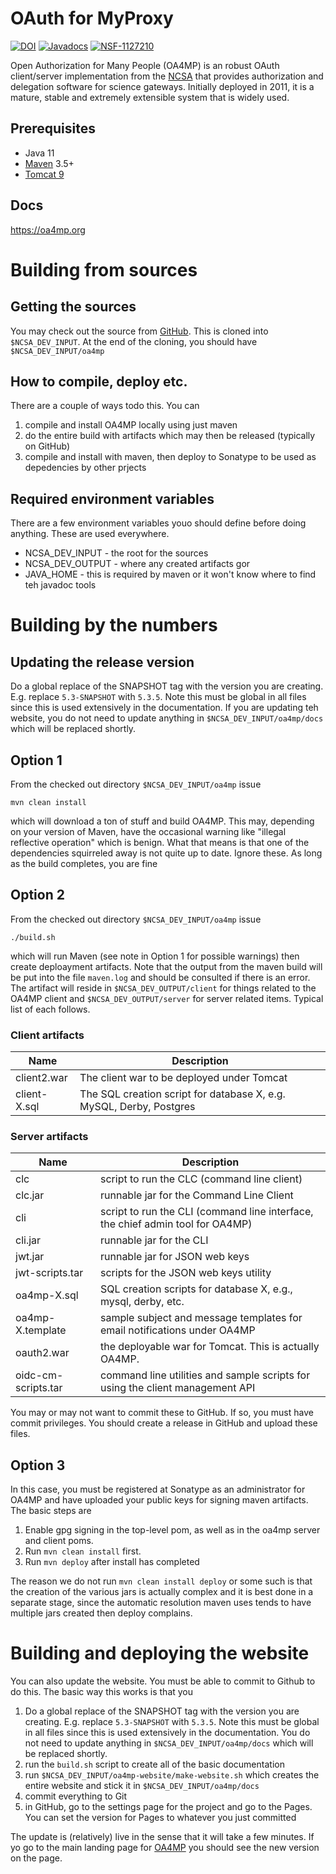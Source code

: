 # OAuth for MyProxy

[![DOI](https://zenodo.org/badge/58557836.svg)](https://zenodo.org/badge/latestdoi/58557836)
[![Javadocs](https://www.javadoc.io/badge/edu.uiuc.ncsa.myproxy/oa4mp-client-api.svg)](https://www.javadoc.io/doc/edu.uiuc.ncsa.myproxy/oa4mp-client-api)
[![NSF-1127210](https://img.shields.io/badge/NSF-1127210-blue.svg)](https://nsf.gov/awardsearch/showAward?AWD_ID=1127210)

Open Authorization for Many People (OA4MP) is an robust OAuth client/server implementation from the [NCSA](https://www.ncsa.illinois.edu/) that provides authorization and delegation software
for science gateways. Initially deployed in 2011, it is a mature, stable and extremely extensible system that is widely used.

## Prerequisites

* Java 11
* [Maven](https://maven.apache.org/) 3.5+
* [Tomcat 9](https://tomcat.apache.org/download-90.cgi)

## Docs

https://oa4mp.org
                 
# Building from sources

## Getting the sources

You may check out the source from [GitHub](https://github.com/ncsa/oa4mp). This is
cloned into `$NCSA_DEV_INPUT`. At the end of the cloning, you should have `$NCSA_DEV_INPUT/oa4mp`

## How to compile, deploy etc.

There are a couple of ways todo this. You can

1. compile and install OA4MP locally using just maven
2. do the entire build with artifacts which may then be released (typically on GitHub)
3. compile and install with maven, then deploy to Sonatype to be used as depedencies by other prjects
                                                                                                       
## Required environment variables

There are a few environment variables youo should define before doing anything. These are used everywhere.

* NCSA_DEV_INPUT - the root for the sources
* NCSA_DEV_OUTPUT - where any created artifacts gor
* JAVA_HOME - this is required by maven or it won't know where to find teh javadoc tools

# Building by the numbers

## Updating the release version

Do a global replace of the SNAPSHOT tag with the version you are creating. 
E.g. replace `5.3-SNAPSHOT` with `5.3.5`. Note this must be global in all files since this is used extensively in 
the documentation. If you are updating teh website, you do not need to update 
anything in `$NCSA_DEV_INPUT/oa4mp/docs` which will be replaced shortly. 


## Option 1

From the checked out directory `$NCSA_DEV_INPUT/oa4mp` issue

`mvn clean install`

which will download a ton of stuff and build OA4MP. This may, depending on your 
version of Maven, have the occasional warning like "illegal reflective operation"
which is benign. What that means is that one of the dependencies squirreled away is
not quite up to date. Ignore these. As long as the build completes, you are fine

## Option 2

From the checked out directory `$NCSA_DEV_INPUT/oa4mp` issue

`./build.sh`

which will run Maven (see note in Option 1 for possible warnings) then create deploayment
artifacts. Note that the output from the maven build will be put into the file
`maven.log` and should be consulted if there is an error. The artifact will reside in `$NCSA_DEV_OUTPUT/client` for things related to the
OA4MP client and `$NCSA_DEV_OUTPUT/server` for server related items. Typical list of each 
follows.

### Client artifacts

| Name         | Description                                            |
|--------------|--------------------------------------------------------|
| client2.war  | The client war to be deployed under Tomcat |
 | client-X.sql | The SQL creation script for database X, e.g. MySQL, Derby, Postgres|

### Server artifacts

| Name           | Description                                                                    |
|----------------|--------------------------------------------------------------------------------|
| clc | script to run the CLC (command line client)                                    |
|clc.jar | runnable jar for the Command Line Client                                       | 
|cli | script to run the CLI (command line interface, the chief admin tool for OA4MP) |
|cli.jar | runnable jar for the CLI |
| jwt.jar | runnable jar for JSON web keys |
| jwt-scripts.tar| scripts for the JSON web keys utility |
 | oa4mp-X.sql | SQL creation scripts for database X, e.g., mysql, derby, etc.|
 | oa4mp-X.template | sample subject and message templates for email notifications under OA4MP |
| oauth2.war | the deployable war for Tomcat. This is actually OA4MP. |
 | oidc-cm-scripts.tar | command line utilities and sample scripts for using the client management API |

You may or may not want to commit these to GitHub. If so, you must have commit privileges. 
You should create a release in GitHub and upload these files. 

## Option 3

In this case, you must be registered at Sonatype as an administrator for OA4MP and have uploaded your
public keys for signing maven artifacts. The basic steps are

1. Enable gpg signing in the top-level pom, as well as in the oa4mp server and client poms.
2. Run `mvn clean install` first.
3. Run `mvn deploy` after install has completed

The reason we do not run `mvn clean install deploy` or some such is that the creation of the
various  jars is actually complex and it is best done in a separate stage, since the automatic
resolution maven uses tends to have multiple jars created then deploy complains.

# Building and deploying the website

You can also update the website. You must be able to commit to Github to do this. The basic way this works is that you 
1. Do a global replace of the SNAPSHOT tag with the version you are creating. E.g. replace `5.3-SNAPSHOT` with `5.3.5`. Note this must be global in all files since this is used extensively in the documentation. You do not need to update anything in `$NCSA_DEV_INPUT/oa4mp/docs` which will be replaced shortly. 
2. run the `build.sh` script to create all of the basic documentation 
3. run `$NCSA_DEV_INPUT/oa4mp-website/make-website.sh` which creates the entire website and stick it in `$NCSA_DEV_INPUT/oa4mp/docs`
4. commit everything to Git
5. in GitHub, go to the settings page for the project and go to the Pages. You can set the version for Pages to whatever you just committed

The update is (relatively) live in the sense that it will take a few minutes. If yo go to the main landing page for [OA4MP](https://oa4mp.org)
you should see the new version on the page.